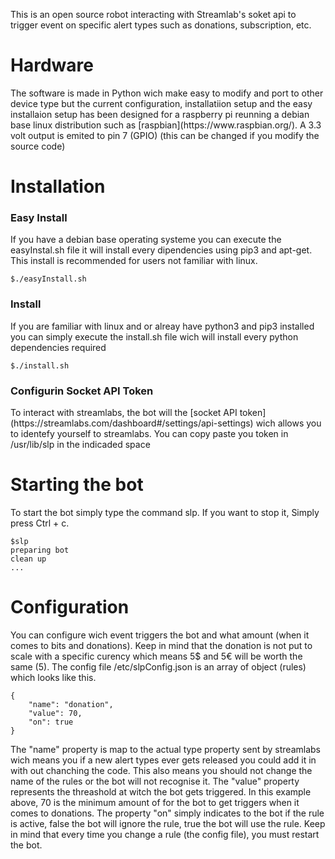 <p>
	This is an open source robot interacting with Streamlab's soket api to 
	trigger event on specific alert types such as
	donations, subscription, etc.
</p>

<h1>Hardware</h1> 
<p>
	The software is made in Python wich make easy to modify and port to other device type
	but the current configuration, installatiion setup and the easy installaion setup has been 
	designed for a raspberry pi reunning a debian base linux distribution such as 
	[raspbian](https://www.raspbian.org/). A 3.3 volt output is emited to pin 7 (GPIO) (this can be changed if you
	modify the source code)
</p>

<h1> Installation </h1>

<h3> Easy Install </h3>
<p>
	If you have a debian base operating systeme you can execute the easyInstal.sh file 
	it will install every dipendencies using
	pip3 and apt-get. This install is recommended for users not familiar with linux.
</p>

```
$./easyInstall.sh
```

<h3> Install </h3>
<p>
	If you are familiar with linux and or alreay have python3 and 
	pip3 installed you can simply execute the 
	install.sh file wich will install every python dependencies required
</p>

```
$./install.sh
```

<h3> Configurin Socket API Token </h3>
<p>
	To interact with streamlabs, the bot will the 
	[socket API token](https://streamlabs.com/dashboard#/settings/api-settings) 
	wich allows you to identefy yourself to streamlabs.
	You can copy paste you token in /usr/lib/slp in the indicaded space
</p>


<h1> Starting the bot </h1>
<p>
	To start the bot simply type the command slp. If you want to stop it, Simply press Ctrl + c.
</p>

```
$slp
preparing bot
clean up
...
```

<h1> Configuration </h1>
<p>
	You can configure wich event triggers the bot and what amount (when it comes to bits and donations).
	Keep in mind that the donation is not put to scale with a specific curency which means
	5$ and 5€ will be worth the same (5). The config file /etc/slpConfig.json is an array of object (rules)
	which looks like this.
</p>

```
{
	"name": "donation",
	"value": 70,
	"on": true
}
```

<p>
	The "name" property is map to the actual type property sent by streamlabs 
	wich means you if a new alert types ever gets released you could add it 
	in with out chanching the code. This also means you should not change the name of the
	rules or the bot will not recognise it. The "value" property represents the 
	threashold at witch the bot gets triggered. In this example above, 70 is the minimum 
	amount of for the bot to get triggers when it comes to donations. The property "on" simply 
	indicates to the bot if the rule is active, false the bot will ignore the rule,
	true the bot will use the rule. Keep in mind that every time you change a rule (the config file), 
	you must restart the bot.
</p>
